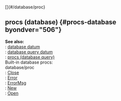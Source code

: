 []{#/database/proc}    
## procs (database) {#procs-database byondver="506"}    
**See also:**    
:   [database datum](/ref/database)    
:   [database query datum](/ref/database/query)    
:   [procs (database query)](/ref/database/query/proc)    
Built-in database procs:    
database/proc    
:   [Close](/ref/database/proc/Close)    
:   [Error](/ref/database/proc/Error)    
:   [ErrorMsg](/ref/database/proc/ErrorMsg)    
:   [New](/ref/database/proc/New)    
:   [Open](/ref/database/proc/Open)  